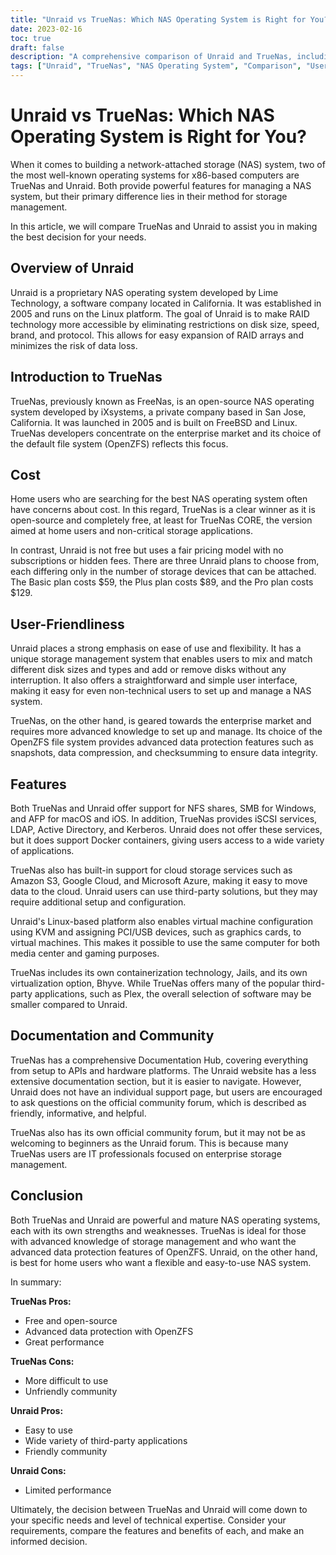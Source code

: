 ```yaml
---
title: "Unraid vs TrueNas: Which NAS Operating System is Right for You?"
date: 2023-02-16
toc: true
draft: false
description: "A comprehensive comparison of Unraid and TrueNas, including their user-friendliness, features, documentation, and community, to help users make an informed decision on which NAS operating system is best for their needs."
tags: ["Unraid", "TrueNas", "NAS Operating System", "Comparison", "User-Friendliness", "Features", "Documentation", "Community", "Open-Source", "Enterprise", "Data Protection", "Performance", "Flexibility", "Easy to Use", "Third-Party Applications"]
---
```


# Unraid vs TrueNas: Which NAS Operating System is Right for You?

When it comes to building a network-attached storage (NAS) system, two of the most well-known operating systems for x86-based computers are TrueNas and Unraid. Both provide powerful features for managing a NAS system, but their primary difference lies in their method for storage management.

In this article, we will compare TrueNas and Unraid to assist you in making the best decision for your needs.

## Overview of Unraid

Unraid is a proprietary NAS operating system developed by Lime Technology, a software company located in California. It was established in 2005 and runs on the Linux platform. The goal of Unraid is to make RAID technology more accessible by eliminating restrictions on disk size, speed, brand, and protocol. This allows for easy expansion of RAID arrays and minimizes the risk of data loss.

## Introduction to TrueNas

TrueNas, previously known as FreeNas, is an open-source NAS operating system developed by iXsystems, a private company based in San Jose, California. It was launched in 2005 and is built on FreeBSD and Linux. TrueNas developers concentrate on the enterprise market and its choice of the default file system (OpenZFS) reflects this focus.

## Cost

Home users who are searching for the best NAS operating system often have concerns about cost. In this regard, TrueNas is a clear winner as it is open-source and completely free, at least for TrueNas CORE, the version aimed at home users and non-critical storage applications.

In contrast, Unraid is not free but uses a fair pricing model with no subscriptions or hidden fees. There are three Unraid plans to choose from, each differing only in the number of storage devices that can be attached. The Basic plan costs $59, the Plus plan costs $89, and the Pro plan costs $129.

## User-Friendliness

Unraid places a strong emphasis on ease of use and flexibility. It has a unique storage management system that enables users to mix and match different disk sizes and types and add or remove disks without any interruption. It also offers a straightforward and simple user interface, making it easy for even non-technical users to set up and manage a NAS system.

TrueNas, on the other hand, is geared towards the enterprise market and requires more advanced knowledge to set up and manage. Its choice of the OpenZFS file system provides advanced data protection features such as snapshots, data compression, and checksumming to ensure data integrity.

## Features

Both TrueNas and Unraid offer support for NFS shares, SMB for Windows, and AFP for macOS and iOS. In addition, TrueNas provides iSCSI services, LDAP, Active Directory, and Kerberos. Unraid does not offer these services, but it does support Docker containers, giving users access to a wide variety of applications.

TrueNas also has built-in support for cloud storage services such as Amazon S3, Google Cloud, and Microsoft Azure, making it easy to move data to the cloud. Unraid users can use third-party solutions, but they may require additional setup and configuration.

Unraid's Linux-based platform also enables virtual machine configuration using KVM and assigning PCI/USB devices, such as graphics cards, to virtual machines. This makes it possible to use the same computer for both media center and gaming purposes.

TrueNas includes its own containerization technology, Jails, and its own virtualization option, Bhyve. While TrueNas offers many of the popular third-party applications, such as Plex, the overall selection of software may be smaller compared to Unraid.

## Documentation and Community

TrueNas has a comprehensive Documentation Hub, covering everything from setup to APIs and hardware platforms. The Unraid website has a less extensive documentation section, but it is easier to navigate. However, Unraid does not have an individual support page, but users are encouraged to ask questions on the official community forum, which is described as friendly, informative, and helpful.

TrueNas also has its own official community forum, but it may not be as welcoming to beginners as the Unraid forum. This is because many TrueNas users are IT professionals focused on enterprise storage management.

## Conclusion

Both TrueNas and Unraid are powerful and mature NAS operating systems, each with its own strengths and weaknesses. TrueNas is ideal for those with advanced knowledge of storage management and who want the advanced data protection features of OpenZFS. Unraid, on the other hand, is best for home users who want a flexible and easy-to-use NAS system.

In summary:

**TrueNas Pros:**
- Free and open-source
- Advanced data protection with OpenZFS
- Great performance

**TrueNas Cons:**
- More difficult to use
- Unfriendly community

**Unraid Pros:**
- Easy to use
- Wide variety of third-party applications
- Friendly community

**Unraid Cons:**
- Limited performance

Ultimately, the decision between TrueNas and Unraid will come down to your specific needs and level of technical expertise. Consider your requirements, compare the features and benefits of each, and make an informed decision.
